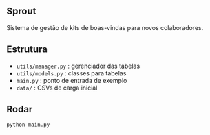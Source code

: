 ## Sprout

Sistema de gestão de kits de boas-vindas para novos colaboradores.

## Estrutura
- `utils/manager.py` : gerenciador das tabelas
- `utils/models.py` : classes para tabelas
- `main.py` : ponto de entrada de exemplo
- `data/` : CSVs de carga inicial

## Rodar
```bash
python main.py
```